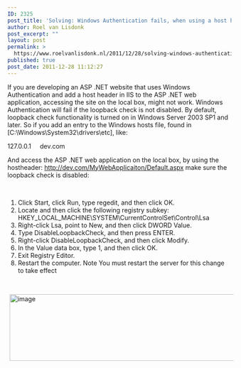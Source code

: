 ```yaml
---
ID: 2325
post_title: 'Solving: Windows Authentication fails, when using a host header and accessing IIS on the local box.'
author: Roel van Lisdonk
post_excerpt: ""
layout: post
permalink: >
  https://www.roelvanlisdonk.nl/2011/12/28/solving-windows-authentication-fails-when-using-a-host-header-and-accessing-iis-on-the-local-box/
published: true
post_date: 2011-12-28 11:12:27
---
```

<p align="left">If you are developing an ASP .NET website that uses Windows Authentication and add a host header in IIS to the ASP .NET web application, accessing the site on the local box, might not work. Windows Authentication will fail if the loopback check is not disabled. By default, loopback check functionality is turned on in Windows Server 2003 SP1 and later. So if you add an entry to the Windows hosts file, found in [C:\Windows\System32\drivers\etc], like:</p>  <p align="left">127.0.0.1&#160;&#160;&#160;&#160; dev.com</p>  <p align="left">And access the ASP .NET web application on the local box, by using the hostheader: <a href="http://dev.com/MyWebApplicaiton/Default.aspx">http://dev.com/MyWebApplicaiton/Default.aspx</a> make sure the loopback check is disabled:</p>  <p align="left">&#160;</p>  <ol>   <li>Click Start, click Run, type regedit, and then click OK.</li>    <li>Locate and then click the following registry subkey: HKEY_LOCAL_MACHINE\SYSTEM\CurrentControlSet\Control\Lsa</li>    <li>Right-click Lsa, point to New, and then click DWORD Value.</li>    <li>Type DisableLoopbackCheck, and then press ENTER.</li>    <li>Right-click DisableLoopbackCheck, and then click Modify.</li>    <li>In the Value data box, type 1, and then click OK.</li>    <li>Exit Registry Editor.</li>    <li>Restart the computer. Note You must restart the server for this change to take effect</li> </ol>  <p>&#160;</p>  <p><a href="http://www.roelvanlisdonk.nl/wp-content/uploads/2011/12/image16.png" rel="lightbox"><img style="background-image: none; border-bottom: 0px; border-left: 0px; margin: 0px 5px; padding-left: 0px; padding-right: 0px; display: inline; border-top: 0px; border-right: 0px; padding-top: 0px" title="image" border="0" alt="image" src="http://www.roelvanlisdonk.nl/wp-content/uploads/2011/12/image_thumb16.png" width="580" height="150" /></a></p>